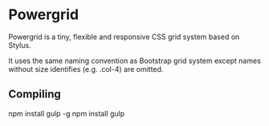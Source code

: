 # Powergrid

Powergrid is a tiny, flexible and responsive CSS grid system based on Stylus.

It uses the same naming convention as Bootstrap grid system except names without size identifies (e.g. .col-4) are omitted.

## Compiling

npm install gulp -g
npm install
gulp
